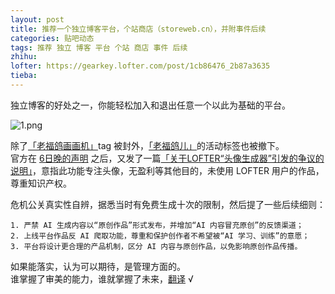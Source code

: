 ```yaml
---
layout: post
title: 推荐一个独立博客平台，个站商店（storeweb.cn），并附事件后续
categories: 贴吧动态
tags: 推荐 独立 博客 平台 个站 商店 事件 后续
zhihu: 
lofter: https://gearkey.lofter.com/post/1cb86476_2b87a3635
tieba: 
---
```


独立博客的好处之一，你能轻松加入和退出任意一个以此为基础的平台。

![1.png](https://s2.loli.net/2023/03/07/OVLxHYABkEp54j1.png)

除了[「老福鸽画画机」](https://www.lofter.com/tag/老福鸽画画机)tag 被封外，[「老福鸽儿」](https://www.lofter.com/tag/老福鸽儿)的活动标签也被撤下。  
官方在 [6日晚的声明](https://i.lofter.com/post/4a3a_2b878ffbd) 之后，又发了一篇[「关于LOFTER“头像生成器”引发的争议的说明」](https://i.lofter.com/post/4a3a_2b879d9e4)，意指此功能专注头像，无盈利等其他目的，未使用 LOFTER 用户的作品，尊重知识产权。

危机公关真实性自辨，据悉当时有免费生成十次的限制，然后提了一些后续细则：

```
1. 严禁 AI 生成内容以“原创作品”形式发布，并增加“AI 内容冒充原创”的反馈渠道；
2. 上线平台作品反 AI 爬取功能，尊重和保护创作者不希望被“AI 学习、训练”的意愿；
3. 平台将设计更合理的产品机制，区分 AI 内容与原创作品，以免影响原创作品传播。
```

如果能落实，认为可以期待，是管理方面的。  
谁掌握了审美的能力，谁就掌握了未来，[翻译](https://shizhilvqwq.lofter.com/post/204755de_2b879b339) √